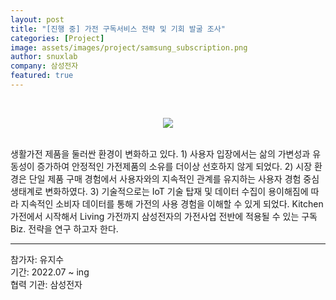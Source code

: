 ```yaml
---
layout: post
title: "[진행 중] 가전 구독서비스 전략 및 기회 발굴 조사"
categories: [Project]
image: assets/images/project/samsung_subscription.png
author: snuxlab
company: 삼성전자
featured: true
---
```


<p>
<br>
<p align="center"><img src="{{site.baseurl}}/assets/images/project/samsung_subscription.png"></p>
<br>
생활가전 제품을 둘러싼 환경이 변화하고 있다. 1) 사용자 입장에서는 삶의 가변성과 유동성이 증가하여 안정적인 가전제품의 소유를 더이상 선호하지 않게 되었다. 2) 시장 환경은 단일 제품 구매 경험에서 사용자와의 지속적인 관계를 유지하는 사용자 경험 중심 생태계로 변화하였다. 3) 기술적으로는 IoT 기술 탑재 및 데이터 수집이 용이해짐에 따라 지속적인 소비자 데이터를 통해 가전의 사용 경험을 이해할 수 있게 되었다. Kitchen 가전에서 시작해서 Living 가전까지 삼성전자의 가전사업 전반에 적용될 수 있는 구독 Biz. 전략을 연구 하고자 한다.
<br>
</p>

<hr>
참가자: 유지수 <br>
기간: 2022.07 ~ ing<br>
협력 기관: 삼성전자
